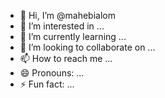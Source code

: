 - 👋 Hi, I’m @mahebialom
- 👀 I’m interested in ...
- 🌱 I’m currently learning ...
- 💞️ I’m looking to collaborate on ...
- 📫 How to reach me ...
- 😄 Pronouns: ...
- ⚡ Fun fact: ...

<!---
mahebialom/mahebialom is a ✨ special ✨ repository because its `README.md` (this file) appears on your GitHub profile.
You can click the Preview link to take a look at your changes.
--->
